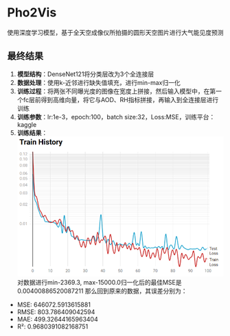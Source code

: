 # Pho2Vis

使用深度学习模型，基于全天空成像仪所拍摄的圆形天空图片进行大气能见度预测

## 最终结果

1. **模型结构**：DenseNet121将分类层改为3个全连接层
2. **数据处理**：使用k-近邻进行缺失值填充，进行min-max归一化
3. **训练过程**：将两张不同曝光度的图像在宽度上拼接，然后输入模型中，在第一个fc层前得到高维向量，将它与AOD、RH指标拼接，再输入到全连接层进行训练
4. **训练参数**：lr:1e-3，epoch:100，batch size:32，Loss:MSE，训练平台：kaggle
5. **训练结果**：![image](results/image.png)
  对数据进行min-2369.3, max-15000.0归一化后的最佳MSE是0.00400886520087211
  那么回到原来的数据，其误差分别为：

- MSE: 646072.5913615881
- RMSE: 803.786409042594
- MAE: 499.32644165963404
- R²: 0.9680391082168751
